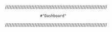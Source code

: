//////////////////////////////////////////////////////////////////













                    #"Dashboard"














//////////////////////////////////////////////////////////////////
